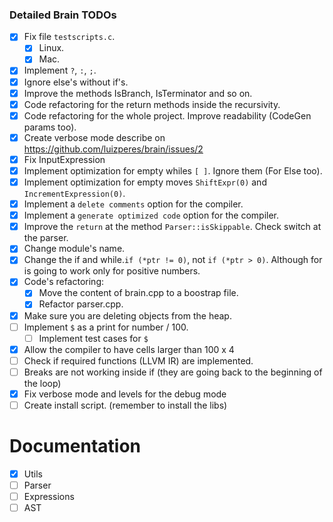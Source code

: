 ### Detailed Brain TODOs

- [x] Fix file ```testscripts.c```.
  - [x] Linux.
  - [x] Mac.
- [x] Implement `?`, `:`, `;`.
- [x] Ignore else's without if's.
- [x] Improve the methods IsBranch, IsTerminator and so on.
- [x] Code refactoring for the return methods inside the recursivity.
- [x] Code refactoring for the whole project. Improve readability (CodeGen params too).
- [x] Create verbose mode describe on https://github.com/luizperes/brain/issues/2
- [x] Fix InputExpression
- [x] Implement optimization for empty whiles `[ ]`. Ignore them (For Else too).
- [x] Implement optimization for empty moves `ShiftExpr(0)` and `IncrementExpression(0)`.
- [x] Implement a `delete comments` option for the compiler.
- [x] Implement a `generate optimized code` option for the compiler.
- [x] Improve the `return` at the method `Parser::isSkippable`. Check switch at the parser.
- [x] Change module's name.
- [x] Change the if and while.`if (*ptr != 0)`, not `if (*ptr > 0)`. Although for is going to work only for positive numbers.
- [x] Code's refactoring:
  - [x] Move the content of brain.cpp to a boostrap file.
  - [x] Refactor parser.cpp.
- [x] Make sure you are deleting objects from the heap.
- [ ] Implement `$` as a print for number / 100.
  - [ ] Implement test cases for `$`
- [x] Allow the compiler to have cells larger than 100 x 4
- [ ] Check if required functions (LLVM IR) are implemented.
- [ ] Breaks are not working inside if (they are going back to the beginning of the loop)
- [x] Fix verbose mode and levels for the debug mode
- [ ] Create install script. (remember to install the libs)

# Documentation

- [x] Utils
- [ ] Parser
- [ ] Expressions
- [ ] AST

